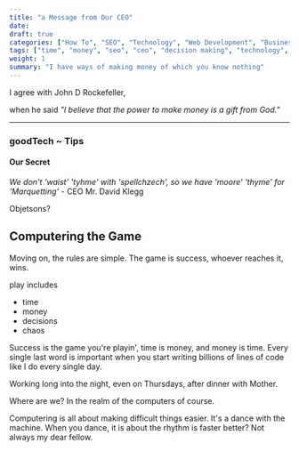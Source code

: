 ```yaml
---
title: "a Message from Our CEO"
date:
draft: true
categories: ["How To", "SEO", "Technology", "Web Development", "Business"]
tags: ["time", "money", "seo", "ceo", "decision making", "technology", "marketing", "entrepreneur", "coding", "programming"]
weight: 1
summary: "I have ways of making money of which you know nothing"
---
```

I agree with John D Rockefeller, 

when he said
*"I believe that the power to make money is a gift from God."*



---
### goodTech ~ Tips
#### Our Secret
*We don't 'waist' 'tyhme' with 'spellchzech', so we have 'moore' 'thyme' for 'Marquetting'*   - 
CEO Mr. David Klegg

Objetsons?


## Computering the Game
Moving on, the rules are simple.
The game is success, whoever reaches it, wins.

play includes 
- time
- money
- decisions
- chaos

Success is the game you're playin', time is money, and money is time. Every single last word is important when you start writing billions of lines of code like I do every single day.

Working long into the night, even on Thursdays, after dinner with Mother.

Where are we? In the realm of the computers of course. 

Computering is all about making difficult things easier. It's a dance with the machine. When you dance, it is about the rhythm  is faster better? Not always my dear fellow. 

